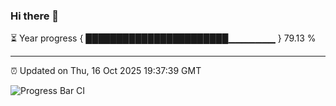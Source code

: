 ### Hi there 👋

⏳ Year progress { ███████████████████████▁▁▁▁▁▁▁ } 79.13 %

---

⏰ Updated on Thu, 16 Oct 2025 19:37:39 GMT

![Progress Bar CI](https://github.com/IshwaranRudhara/GIT-ACTION/workflows/Progress%20Bar%20CI/badge.svg)

